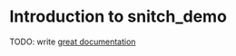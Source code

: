 # Introduction to snitch_demo

TODO: write [great documentation](http://jacobian.org/writing/what-to-write/)
